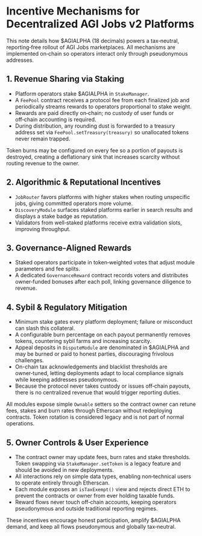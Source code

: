 # Incentive Mechanisms for Decentralized AGI Jobs v2 Platforms

This note details how $AGIALPHA (18 decimals) powers a tax‑neutral, reporting‑free rollout of AGI Jobs marketplaces. All mechanisms are implemented on‑chain so operators interact only through pseudonymous addresses.

## 1. Revenue Sharing via Staking
- Platform operators stake $AGIALPHA in `StakeManager`.
- A `FeePool` contract receives a protocol fee from each finalized job and periodically streams rewards to operators proportional to stake weight.
- Rewards are paid directly on‑chain; no custody of user funds or off‑chain accounting is required.
- During distribution, any rounding dust is forwarded to a treasury address set via `FeePool.setTreasury(treasury)` so unallocated tokens never remain trapped.

Token burns may be configured on every fee so a portion of payouts is destroyed, creating a deflationary sink that increases scarcity without routing revenue to the owner.

## 2. Algorithmic & Reputational Incentives
- `JobRouter` favors platforms with higher stakes when routing unspecific jobs, giving committed operators more volume.
- `DiscoveryModule` surfaces staked platforms earlier in search results and displays a stake badge as reputation.
- Validators from well‑staked platforms receive extra validation slots, improving throughput.

## 3. Governance‑Aligned Rewards
- Staked operators participate in token‑weighted votes that adjust module parameters and fee splits.
- A dedicated `GovernanceReward` contract records voters and distributes owner‑funded bonuses after each poll, linking governance diligence to revenue.

## 4. Sybil & Regulatory Mitigation
- Minimum stake gates every platform deployment; failure or misconduct can slash this collateral.
- A configurable burn percentage on each payout permanently removes tokens, countering sybil farms and increasing scarcity.
- Appeal deposits in `DisputeModule` are denominated in $AGIALPHA and may be burned or paid to honest parties, discouraging frivolous challenges.
- On-chain tax acknowledgements and blacklist thresholds are owner‑tuned, letting deployments adapt to local compliance signals while keeping addresses pseudonymous.
- Because the protocol never takes custody or issues off‑chain payouts, there is no centralized revenue that would trigger reporting duties.

All modules expose simple `Ownable` setters so the contract owner can retune fees, stakes and burn rates through Etherscan without redeploying contracts. Token rotation is considered legacy and is not part of normal operations.

## 5. Owner Controls & User Experience
- The contract owner may update fees, burn rates and stake thresholds. Token swapping via `StakeManager.setToken` is a legacy feature and should be avoided in new deployments.
- All interactions rely on simple data types, enabling non‑technical users to operate entirely through Etherscan.
- Each module exposes an `isTaxExempt()` view and rejects direct ETH to prevent the contracts or owner from ever holding taxable funds.
- Reward flows never touch off‑chain accounts, keeping operators pseudonymous and outside traditional reporting regimes.

These incentives encourage honest participation, amplify $AGIALPHA demand, and keep all flows pseudonymous and globally tax‑neutral.
